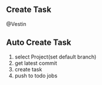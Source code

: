 Create Task
---
@Vestin 

## Auto Create Task

1. select Project(set default branch)
2. get latest commit
3. create task
4. push to todo jobs